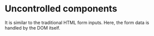 # Uncontrolled components

It is similar to the traditional HTML form inputs. Here, the form data is handled by the DOM itself.
